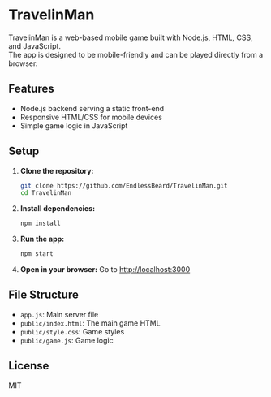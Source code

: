 # TravelinMan

TravelinMan is a web-based mobile game built with Node.js, HTML, CSS, and JavaScript.  
The app is designed to be mobile-friendly and can be played directly from a browser.

## Features

- Node.js backend serving a static front-end
- Responsive HTML/CSS for mobile devices
- Simple game logic in JavaScript

## Setup

1. **Clone the repository:**
   ```bash
   git clone https://github.com/EndlessBeard/TravelinMan.git
   cd TravelinMan
   ```

2. **Install dependencies:**
   ```bash
   npm install
   ```

3. **Run the app:**
   ```bash
   npm start
   ```

4. **Open in your browser:**
   Go to [http://localhost:3000](http://localhost:3000)

## File Structure

- `app.js`: Main server file
- `public/index.html`: The main game HTML
- `public/style.css`: Game styles
- `public/game.js`: Game logic

## License

MIT